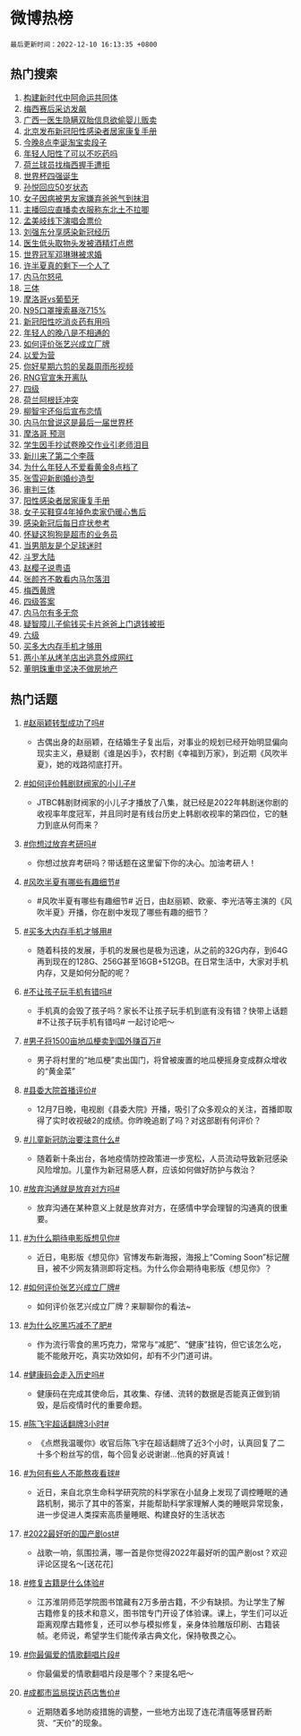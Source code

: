 # 微博热榜

`最后更新时间：2022-12-10 16:13:35 +0800`

## 热门搜索

1. [构建新时代中阿命运共同体](https://m.weibo.cn/search?containerid=100103type%3D1%26t%3D10%26q%3D%23%E6%9E%84%E5%BB%BA%E6%96%B0%E6%97%B6%E4%BB%A3%E4%B8%AD%E9%98%BF%E5%91%BD%E8%BF%90%E5%85%B1%E5%90%8C%E4%BD%93%23&stream_entry_id=51&isnewpage=1&extparam=seat%3D1%26c_type%3D51%26filter_type%3Drealtimehot%26dgr%3D0%26cate%3D10103%26pos%3D0%26display_time%3D1670660013%26pre_seqid%3D167066001347001113314&luicode=10000011&lfid=106003type%253D25%2526t%253D3%2526disable_hot%253D1%2526filter_type%253Drealtimehot)
1. [梅西赛后采访发飙](https://m.weibo.cn/search?containerid=100103type%3D1%26t%3D10%26q%3D%23%E6%A2%85%E8%A5%BF%E8%B5%9B%E5%90%8E%E9%87%87%E8%AE%BF%E5%8F%91%E9%A3%99%23&stream_entry_id=31&isnewpage=1&extparam=seat%3D1%26lcate%3D5001%26filter_type%3Drealtimehot%26pos%3D0%26q%3D%2523%25E6%25A2%2585%25E8%25A5%25BF%25E8%25B5%259B%25E5%2590%258E%25E9%2587%2587%25E8%25AE%25BF%25E5%258F%2591%25E9%25A3%2599%2523%26c_type%3D31%26flag%3D16%26dgr%3D0%26cate%3D5001%26band_rank%3D1%26realpos%3D1%26display_time%3D1670660013%26pre_seqid%3D167066001347001113314&luicode=10000011&lfid=106003type%253D25%2526t%253D3%2526disable_hot%253D1%2526filter_type%253Drealtimehot)
1. [广西一医生隐瞒双胎信息欲偷婴儿贩卖](https://m.weibo.cn/search?containerid=100103type%3D1%26t%3D10%26q%3D%23%E5%B9%BF%E8%A5%BF%E4%B8%80%E5%8C%BB%E7%94%9F%E9%9A%90%E7%9E%92%E5%8F%8C%E8%83%8E%E4%BF%A1%E6%81%AF%E6%AC%B2%E5%81%B7%E5%A9%B4%E5%84%BF%E8%B4%A9%E5%8D%96%23&stream_entry_id=31&isnewpage=1&extparam=seat%3D1%26lcate%3D5001%26filter_type%3Drealtimehot%26pos%3D1%26q%3D%2523%25E5%25B9%25BF%25E8%25A5%25BF%25E4%25B8%2580%25E5%258C%25BB%25E7%2594%259F%25E9%259A%2590%25E7%259E%2592%25E5%258F%258C%25E8%2583%258E%25E4%25BF%25A1%25E6%2581%25AF%25E6%25AC%25B2%25E5%2581%25B7%25E5%25A9%25B4%25E5%2584%25BF%25E8%25B4%25A9%25E5%258D%2596%2523%26c_type%3D31%26flag%3D1%26dgr%3D0%26cate%3D5001%26band_rank%3D2%26realpos%3D2%26display_time%3D1670660013%26pre_seqid%3D167066001347001113314&luicode=10000011&lfid=106003type%253D25%2526t%253D3%2526disable_hot%253D1%2526filter_type%253Drealtimehot)
1. [北京发布新冠阳性感染者居家康复手册](https://m.weibo.cn/search?containerid=100103type%3D1%26t%3D10%26q%3D%23%E5%8C%97%E4%BA%AC%E5%8F%91%E5%B8%83%E6%96%B0%E5%86%A0%E9%98%B3%E6%80%A7%E6%84%9F%E6%9F%93%E8%80%85%E5%B1%85%E5%AE%B6%E5%BA%B7%E5%A4%8D%E6%89%8B%E5%86%8C%23&stream_entry_id=31&isnewpage=1&extparam=seat%3D1%26lcate%3D5001%26filter_type%3Drealtimehot%26pos%3D2%26q%3D%2523%25E5%258C%2597%25E4%25BA%25AC%25E5%258F%2591%25E5%25B8%2583%25E6%2596%25B0%25E5%2586%25A0%25E9%2598%25B3%25E6%2580%25A7%25E6%2584%259F%25E6%259F%2593%25E8%2580%2585%25E5%25B1%2585%25E5%25AE%25B6%25E5%25BA%25B7%25E5%25A4%258D%25E6%2589%258B%25E5%2586%258C%2523%26c_type%3D31%26flag%3D1%26dgr%3D0%26cate%3D5001%26band_rank%3D3%26realpos%3D3%26display_time%3D1670660013%26pre_seqid%3D167066001347001113314&luicode=10000011&lfid=106003type%253D25%2526t%253D3%2526disable_hot%253D1%2526filter_type%253Drealtimehot)
1. [今晚8点李诞淘宝卖段子](https://m.weibo.cn/search?containerid=100103type%3D1%26t%3D10%26q%3D%23%E4%BB%8A%E6%99%9A8%E7%82%B9%E6%9D%8E%E8%AF%9E%E6%B7%98%E5%AE%9D%E5%8D%96%E6%AE%B5%E5%AD%90%23&stream_entry_id=31&isnewpage=1&extparam=seat%3D1%26topic_ad%3D1%26lcate%3D5001%26filter_type%3Drealtimehot%26pos%3D3%26q%3D%2523%25E4%25BB%258A%25E6%2599%259A8%25E7%2582%25B9%25E6%259D%258E%25E8%25AF%259E%25E6%25B7%2598%25E5%25AE%259D%25E5%258D%2596%25E6%25AE%25B5%25E5%25AD%2590%2523%26c_type%3D31%26dgr%3D0%26cate%3D5001%26adid%3D174552%26band_rank%3D4%26display_time%3D1670660013%26pre_seqid%3D167066001347001113314&luicode=10000011&lfid=106003type%253D25%2526t%253D3%2526disable_hot%253D1%2526filter_type%253Drealtimehot)
1. [年轻人阳性了可以不吃药吗](https://m.weibo.cn/search?containerid=100103type%3D1%26t%3D10%26q%3D%23%E5%B9%B4%E8%BD%BB%E4%BA%BA%E9%98%B3%E6%80%A7%E4%BA%86%E5%8F%AF%E4%BB%A5%E4%B8%8D%E5%90%83%E8%8D%AF%E5%90%97%23&stream_entry_id=31&isnewpage=1&extparam=seat%3D1%26lcate%3D5001%26filter_type%3Drealtimehot%26pos%3D4%26q%3D%2523%25E5%25B9%25B4%25E8%25BD%25BB%25E4%25BA%25BA%25E9%2598%25B3%25E6%2580%25A7%25E4%25BA%2586%25E5%258F%25AF%25E4%25BB%25A5%25E4%25B8%258D%25E5%2590%2583%25E8%258D%25AF%25E5%2590%2597%2523%26c_type%3D31%26flag%3D16%26dgr%3D0%26cate%3D5001%26band_rank%3D4%26realpos%3D4%26display_time%3D1670660013%26pre_seqid%3D167066001347001113314&luicode=10000011&lfid=106003type%253D25%2526t%253D3%2526disable_hot%253D1%2526filter_type%253Drealtimehot)
1. [荷兰球员找梅西握手遭拒](https://m.weibo.cn/search?containerid=100103type%3D1%26t%3D10%26q%3D%23%E8%8D%B7%E5%85%B0%E7%90%83%E5%91%98%E6%89%BE%E6%A2%85%E8%A5%BF%E6%8F%A1%E6%89%8B%E9%81%AD%E6%8B%92%23&stream_entry_id=31&isnewpage=1&extparam=seat%3D1%26lcate%3D5001%26filter_type%3Drealtimehot%26pos%3D5%26q%3D%2523%25E8%258D%25B7%25E5%2585%25B0%25E7%2590%2583%25E5%2591%2598%25E6%2589%25BE%25E6%25A2%2585%25E8%25A5%25BF%25E6%258F%25A1%25E6%2589%258B%25E9%2581%25AD%25E6%258B%2592%2523%26c_type%3D31%26flag%3D0%26dgr%3D0%26cate%3D5001%26band_rank%3D5%26realpos%3D5%26display_time%3D1670660013%26pre_seqid%3D167066001347001113314&luicode=10000011&lfid=106003type%253D25%2526t%253D3%2526disable_hot%253D1%2526filter_type%253Drealtimehot)
1. [世界杯四强诞生](https://m.weibo.cn/search?containerid=100103type%3D1%26t%3D10%26q%3D%23%E4%B8%96%E7%95%8C%E6%9D%AF%E5%9B%9B%E5%BC%BA%E8%AF%9E%E7%94%9F%23&stream_entry_id=31&isnewpage=1&extparam=seat%3D1%26lcate%3D5001%26filter_type%3Drealtimehot%26pos%3D6%26q%3D%2523%25E4%25B8%2596%25E7%2595%258C%25E6%259D%25AF%25E5%259B%259B%25E5%25BC%25BA%25E8%25AF%259E%25E7%2594%259F%2523%26c_type%3D31%26flag%3D1%26dgr%3D0%26cate%3D5001%26band_rank%3D6%26realpos%3D6%26display_time%3D1670660013%26pre_seqid%3D167066001347001113314&luicode=10000011&lfid=106003type%253D25%2526t%253D3%2526disable_hot%253D1%2526filter_type%253Drealtimehot)
1. [孙悦回应50岁状态](https://m.weibo.cn/search?containerid=100103type%3D1%26t%3D10%26q%3D%23%E5%AD%99%E6%82%A6%E5%9B%9E%E5%BA%9450%E5%B2%81%E7%8A%B6%E6%80%81%23&stream_entry_id=31&isnewpage=1&extparam=seat%3D1%26lcate%3D5001%26filter_type%3Drealtimehot%26pos%3D7%26q%3D%2523%25E5%25AD%2599%25E6%2582%25A6%25E5%259B%259E%25E5%25BA%259450%25E5%25B2%2581%25E7%258A%25B6%25E6%2580%2581%2523%26c_type%3D31%26flag%3D1%26dgr%3D0%26cate%3D5001%26band_rank%3D7%26realpos%3D7%26display_time%3D1670660013%26pre_seqid%3D167066001347001113314&luicode=10000011&lfid=106003type%253D25%2526t%253D3%2526disable_hot%253D1%2526filter_type%253Drealtimehot)
1. [女子因病被男友家嫌弃爸爸气到抹泪](https://m.weibo.cn/search?containerid=100103type%3D1%26t%3D10%26q%3D%23%E5%A5%B3%E5%AD%90%E5%9B%A0%E7%97%85%E8%A2%AB%E7%94%B7%E5%8F%8B%E5%AE%B6%E5%AB%8C%E5%BC%83%E7%88%B8%E7%88%B8%E6%B0%94%E5%88%B0%E6%8A%B9%E6%B3%AA%23&stream_entry_id=31&isnewpage=1&extparam=seat%3D1%26lcate%3D5001%26filter_type%3Drealtimehot%26pos%3D8%26q%3D%2523%25E5%25A5%25B3%25E5%25AD%2590%25E5%259B%25A0%25E7%2597%2585%25E8%25A2%25AB%25E7%2594%25B7%25E5%258F%258B%25E5%25AE%25B6%25E5%25AB%258C%25E5%25BC%2583%25E7%2588%25B8%25E7%2588%25B8%25E6%25B0%2594%25E5%2588%25B0%25E6%258A%25B9%25E6%25B3%25AA%2523%26c_type%3D31%26flag%3D0%26dgr%3D0%26cate%3D5001%26band_rank%3D8%26realpos%3D8%26display_time%3D1670660013%26pre_seqid%3D167066001347001113314&luicode=10000011&lfid=106003type%253D25%2526t%253D3%2526disable_hot%253D1%2526filter_type%253Drealtimehot)
1. [主播回应直播卖衣服称东北土不拉唧](https://m.weibo.cn/search?containerid=100103type%3D1%26t%3D10%26q%3D%23%E4%B8%BB%E6%92%AD%E5%9B%9E%E5%BA%94%E7%9B%B4%E6%92%AD%E5%8D%96%E8%A1%A3%E6%9C%8D%E7%A7%B0%E4%B8%9C%E5%8C%97%E5%9C%9F%E4%B8%8D%E6%8B%89%E5%94%A7%23&stream_entry_id=31&isnewpage=1&extparam=seat%3D1%26lcate%3D5001%26filter_type%3Drealtimehot%26pos%3D9%26q%3D%2523%25E4%25B8%25BB%25E6%2592%25AD%25E5%259B%259E%25E5%25BA%2594%25E7%259B%25B4%25E6%2592%25AD%25E5%258D%2596%25E8%25A1%25A3%25E6%259C%258D%25E7%25A7%25B0%25E4%25B8%259C%25E5%258C%2597%25E5%259C%259F%25E4%25B8%258D%25E6%258B%2589%25E5%2594%25A7%2523%26c_type%3D31%26flag%3D0%26dgr%3D0%26cate%3D5001%26band_rank%3D9%26realpos%3D9%26display_time%3D1670660013%26pre_seqid%3D167066001347001113314&luicode=10000011&lfid=106003type%253D25%2526t%253D3%2526disable_hot%253D1%2526filter_type%253Drealtimehot)
1. [孟美岐线下演唱会票价](https://m.weibo.cn/search?containerid=100103type%3D1%26t%3D10%26q%3D%23%E5%AD%9F%E7%BE%8E%E5%B2%90%E7%BA%BF%E4%B8%8B%E6%BC%94%E5%94%B1%E4%BC%9A%E7%A5%A8%E4%BB%B7%23&stream_entry_id=31&isnewpage=1&extparam=seat%3D1%26lcate%3D5001%26filter_type%3Drealtimehot%26pos%3D10%26q%3D%2523%25E5%25AD%259F%25E7%25BE%258E%25E5%25B2%2590%25E7%25BA%25BF%25E4%25B8%258B%25E6%25BC%2594%25E5%2594%25B1%25E4%25BC%259A%25E7%25A5%25A8%25E4%25BB%25B7%2523%26c_type%3D31%26flag%3D0%26dgr%3D0%26cate%3D5001%26band_rank%3D10%26realpos%3D10%26display_time%3D1670660013%26pre_seqid%3D167066001347001113314&luicode=10000011&lfid=106003type%253D25%2526t%253D3%2526disable_hot%253D1%2526filter_type%253Drealtimehot)
1. [刘强东分享感染新冠经历](https://m.weibo.cn/search?containerid=100103type%3D1%26t%3D10%26q%3D%23%E5%88%98%E5%BC%BA%E4%B8%9C%E5%88%86%E4%BA%AB%E6%84%9F%E6%9F%93%E6%96%B0%E5%86%A0%E7%BB%8F%E5%8E%86%23&stream_entry_id=31&isnewpage=1&extparam=seat%3D1%26lcate%3D5001%26filter_type%3Drealtimehot%26pos%3D11%26q%3D%2523%25E5%2588%2598%25E5%25BC%25BA%25E4%25B8%259C%25E5%2588%2586%25E4%25BA%25AB%25E6%2584%259F%25E6%259F%2593%25E6%2596%25B0%25E5%2586%25A0%25E7%25BB%258F%25E5%258E%2586%2523%26c_type%3D31%26flag%3D1%26dgr%3D0%26cate%3D5001%26band_rank%3D11%26realpos%3D11%26display_time%3D1670660013%26pre_seqid%3D167066001347001113314&luicode=10000011&lfid=106003type%253D25%2526t%253D3%2526disable_hot%253D1%2526filter_type%253Drealtimehot)
1. [医生低头取物头发被酒精灯点燃](https://m.weibo.cn/search?containerid=100103type%3D1%26t%3D10%26q%3D%23%E5%8C%BB%E7%94%9F%E4%BD%8E%E5%A4%B4%E5%8F%96%E7%89%A9%E5%A4%B4%E5%8F%91%E8%A2%AB%E9%85%92%E7%B2%BE%E7%81%AF%E7%82%B9%E7%87%83%23&stream_entry_id=31&isnewpage=1&extparam=seat%3D1%26lcate%3D5001%26filter_type%3Drealtimehot%26pos%3D12%26q%3D%2523%25E5%258C%25BB%25E7%2594%259F%25E4%25BD%258E%25E5%25A4%25B4%25E5%258F%2596%25E7%2589%25A9%25E5%25A4%25B4%25E5%258F%2591%25E8%25A2%25AB%25E9%2585%2592%25E7%25B2%25BE%25E7%2581%25AF%25E7%2582%25B9%25E7%2587%2583%2523%26c_type%3D31%26flag%3D1%26dgr%3D0%26cate%3D5001%26band_rank%3D12%26realpos%3D12%26display_time%3D1670660013%26pre_seqid%3D167066001347001113314&luicode=10000011&lfid=106003type%253D25%2526t%253D3%2526disable_hot%253D1%2526filter_type%253Drealtimehot)
1. [世界冠军邓琳琳被求婚](https://m.weibo.cn/search?containerid=100103type%3D1%26t%3D10%26q%3D%23%E4%B8%96%E7%95%8C%E5%86%A0%E5%86%9B%E9%82%93%E7%90%B3%E7%90%B3%E8%A2%AB%E6%B1%82%E5%A9%9A%23&stream_entry_id=31&isnewpage=1&extparam=seat%3D1%26lcate%3D5001%26filter_type%3Drealtimehot%26pos%3D13%26q%3D%2523%25E4%25B8%2596%25E7%2595%258C%25E5%2586%25A0%25E5%2586%259B%25E9%2582%2593%25E7%2590%25B3%25E7%2590%25B3%25E8%25A2%25AB%25E6%25B1%2582%25E5%25A9%259A%2523%26c_type%3D31%26flag%3D1%26dgr%3D0%26cate%3D5001%26band_rank%3D13%26realpos%3D13%26display_time%3D1670660013%26pre_seqid%3D167066001347001113314&luicode=10000011&lfid=106003type%253D25%2526t%253D3%2526disable_hot%253D1%2526filter_type%253Drealtimehot)
1. [许半夏真的剩下一个人了](https://m.weibo.cn/search?containerid=100103type%3D1%26t%3D10%26q%3D%23%E8%AE%B8%E5%8D%8A%E5%A4%8F%E7%9C%9F%E7%9A%84%E5%89%A9%E4%B8%8B%E4%B8%80%E4%B8%AA%E4%BA%BA%E4%BA%86%23&stream_entry_id=31&isnewpage=1&extparam=seat%3D1%26lcate%3D5001%26filter_type%3Drealtimehot%26pos%3D14%26q%3D%2523%25E8%25AE%25B8%25E5%258D%258A%25E5%25A4%258F%25E7%259C%259F%25E7%259A%2584%25E5%2589%25A9%25E4%25B8%258B%25E4%25B8%2580%25E4%25B8%25AA%25E4%25BA%25BA%25E4%25BA%2586%2523%26c_type%3D31%26flag%3D0%26dgr%3D0%26cate%3D5001%26band_rank%3D14%26realpos%3D14%26display_time%3D1670660013%26pre_seqid%3D167066001347001113314&luicode=10000011&lfid=106003type%253D25%2526t%253D3%2526disable_hot%253D1%2526filter_type%253Drealtimehot)
1. [内马尔怒吼](https://m.weibo.cn/search?containerid=100103type%3D1%26t%3D10%26q%3D%23%E5%86%85%E9%A9%AC%E5%B0%94%E6%80%92%E5%90%BC%23&stream_entry_id=31&isnewpage=1&extparam=seat%3D1%26lcate%3D5001%26filter_type%3Drealtimehot%26pos%3D15%26q%3D%2523%25E5%2586%2585%25E9%25A9%25AC%25E5%25B0%2594%25E6%2580%2592%25E5%2590%25BC%2523%26c_type%3D31%26flag%3D0%26dgr%3D0%26cate%3D5001%26band_rank%3D15%26realpos%3D15%26display_time%3D1670660013%26pre_seqid%3D167066001347001113314&luicode=10000011&lfid=106003type%253D25%2526t%253D3%2526disable_hot%253D1%2526filter_type%253Drealtimehot)
1. [三体](https://m.weibo.cn/search?containerid=100103type%3D1%26t%3D10%26q%3D%23%E4%B8%89%E4%BD%93%23&stream_entry_id=31&isnewpage=1&extparam=seat%3D1%26lcate%3D5001%26filter_type%3Drealtimehot%26pos%3D16%26q%3D%2523%25E4%25B8%2589%25E4%25BD%2593%2523%26c_type%3D31%26flag%3D0%26dgr%3D0%26cate%3D5001%26band_rank%3D16%26realpos%3D16%26display_time%3D1670660013%26pre_seqid%3D167066001347001113314&luicode=10000011&lfid=106003type%253D25%2526t%253D3%2526disable_hot%253D1%2526filter_type%253Drealtimehot)
1. [摩洛哥vs葡萄牙](https://m.weibo.cn/search?containerid=100103type%3D1%26t%3D10%26q%3D%23%E6%91%A9%E6%B4%9B%E5%93%A5vs%E8%91%A1%E8%90%84%E7%89%99%23&stream_entry_id=31&isnewpage=1&extparam=seat%3D1%26lcate%3D5001%26filter_type%3Drealtimehot%26pos%3D17%26q%3D%2523%25E6%2591%25A9%25E6%25B4%259B%25E5%2593%25A5vs%25E8%2591%25A1%25E8%2590%2584%25E7%2589%2599%2523%26c_type%3D31%26flag%3D1%26dgr%3D0%26cate%3D5001%26band_rank%3D17%26realpos%3D17%26display_time%3D1670660013%26pre_seqid%3D167066001347001113314&luicode=10000011&lfid=106003type%253D25%2526t%253D3%2526disable_hot%253D1%2526filter_type%253Drealtimehot)
1. [N95口罩搜索暴涨715%](https://m.weibo.cn/search?containerid=100103type%3D1%26t%3D10%26q%3D%23N95%E5%8F%A3%E7%BD%A9%E6%90%9C%E7%B4%A2%E6%9A%B4%E6%B6%A8715%25%23&stream_entry_id=31&isnewpage=1&extparam=seat%3D1%26lcate%3D5001%26filter_type%3Drealtimehot%26pos%3D18%26q%3D%2523N95%25E5%258F%25A3%25E7%25BD%25A9%25E6%2590%259C%25E7%25B4%25A2%25E6%259A%25B4%25E6%25B6%25A8715%2525%2523%26c_type%3D31%26flag%3D0%26dgr%3D0%26cate%3D5001%26band_rank%3D18%26realpos%3D18%26display_time%3D1670660013%26pre_seqid%3D167066001347001113314&luicode=10000011&lfid=106003type%253D25%2526t%253D3%2526disable_hot%253D1%2526filter_type%253Drealtimehot)
1. [新冠阳性吃消炎药有用吗](https://m.weibo.cn/search?containerid=100103type%3D1%26t%3D10%26q%3D%23%E6%96%B0%E5%86%A0%E9%98%B3%E6%80%A7%E5%90%83%E6%B6%88%E7%82%8E%E8%8D%AF%E6%9C%89%E7%94%A8%E5%90%97%23&stream_entry_id=31&isnewpage=1&extparam=seat%3D1%26lcate%3D5001%26filter_type%3Drealtimehot%26pos%3D19%26q%3D%2523%25E6%2596%25B0%25E5%2586%25A0%25E9%2598%25B3%25E6%2580%25A7%25E5%2590%2583%25E6%25B6%2588%25E7%2582%258E%25E8%258D%25AF%25E6%259C%2589%25E7%2594%25A8%25E5%2590%2597%2523%26c_type%3D31%26flag%3D0%26dgr%3D0%26cate%3D5001%26band_rank%3D19%26realpos%3D19%26display_time%3D1670660013%26pre_seqid%3D167066001347001113314&luicode=10000011&lfid=106003type%253D25%2526t%253D3%2526disable_hot%253D1%2526filter_type%253Drealtimehot)
1. [年轻人的晚八是不相通的](https://m.weibo.cn/search?containerid=100103type%3D1%26t%3D10%26q%3D%23%E5%B9%B4%E8%BD%BB%E4%BA%BA%E7%9A%84%E6%99%9A%E5%85%AB%E6%98%AF%E4%B8%8D%E7%9B%B8%E9%80%9A%E7%9A%84%23&stream_entry_id=31&isnewpage=1&extparam=seat%3D1%26lcate%3D5001%26filter_type%3Drealtimehot%26pos%3D20%26q%3D%2523%25E5%25B9%25B4%25E8%25BD%25BB%25E4%25BA%25BA%25E7%259A%2584%25E6%2599%259A%25E5%2585%25AB%25E6%2598%25AF%25E4%25B8%258D%25E7%259B%25B8%25E9%2580%259A%25E7%259A%2584%2523%26c_type%3D31%26flag%3D1%26dgr%3D0%26cate%3D5001%26band_rank%3D20%26realpos%3D20%26display_time%3D1670660013%26pre_seqid%3D167066001347001113314&luicode=10000011&lfid=106003type%253D25%2526t%253D3%2526disable_hot%253D1%2526filter_type%253Drealtimehot)
1. [如何评价张艺兴成立厂牌](https://m.weibo.cn/search?containerid=100103type%3D1%26t%3D10%26q%3D%23%E5%A6%82%E4%BD%95%E8%AF%84%E4%BB%B7%E5%BC%A0%E8%89%BA%E5%85%B4%E6%88%90%E7%AB%8B%E5%8E%82%E7%89%8C%23&stream_entry_id=31&isnewpage=1&extparam=seat%3D1%26lcate%3D5001%26filter_type%3Drealtimehot%26pos%3D21%26q%3D%2523%25E5%25A6%2582%25E4%25BD%2595%25E8%25AF%2584%25E4%25BB%25B7%25E5%25BC%25A0%25E8%2589%25BA%25E5%2585%25B4%25E6%2588%2590%25E7%25AB%258B%25E5%258E%2582%25E7%2589%258C%2523%26c_type%3D31%26flag%3D1%26dgr%3D0%26cate%3D5001%26band_rank%3D21%26realpos%3D21%26display_time%3D1670660013%26pre_seqid%3D167066001347001113314&luicode=10000011&lfid=106003type%253D25%2526t%253D3%2526disable_hot%253D1%2526filter_type%253Drealtimehot)
1. [以爱为营](https://m.weibo.cn/search?containerid=100103type%3D1%26t%3D10%26q%3D%23%E4%BB%A5%E7%88%B1%E4%B8%BA%E8%90%A5%23&stream_entry_id=31&isnewpage=1&extparam=seat%3D1%26lcate%3D5001%26filter_type%3Drealtimehot%26pos%3D22%26q%3D%2523%25E4%25BB%25A5%25E7%2588%25B1%25E4%25B8%25BA%25E8%2590%25A5%2523%26c_type%3D31%26flag%3D1%26dgr%3D0%26cate%3D5001%26band_rank%3D22%26realpos%3D22%26display_time%3D1670660013%26pre_seqid%3D167066001347001113314&luicode=10000011&lfid=106003type%253D25%2526t%253D3%2526disable_hot%253D1%2526filter_type%253Drealtimehot)
1. [你好星期六剪的吴磊周雨彤视频](https://m.weibo.cn/search?containerid=100103type%3D1%26t%3D10%26q%3D%23%E4%BD%A0%E5%A5%BD%E6%98%9F%E6%9C%9F%E5%85%AD%E5%89%AA%E7%9A%84%E5%90%B4%E7%A3%8A%E5%91%A8%E9%9B%A8%E5%BD%A4%E8%A7%86%E9%A2%91%23&stream_entry_id=31&isnewpage=1&extparam=seat%3D1%26lcate%3D5001%26filter_type%3Drealtimehot%26pos%3D23%26q%3D%2523%25E4%25BD%25A0%25E5%25A5%25BD%25E6%2598%259F%25E6%259C%259F%25E5%2585%25AD%25E5%2589%25AA%25E7%259A%2584%25E5%2590%25B4%25E7%25A3%258A%25E5%2591%25A8%25E9%259B%25A8%25E5%25BD%25A4%25E8%25A7%2586%25E9%25A2%2591%2523%26c_type%3D31%26flag%3D1%26dgr%3D0%26cate%3D5001%26band_rank%3D23%26realpos%3D23%26display_time%3D1670660013%26pre_seqid%3D167066001347001113314&luicode=10000011&lfid=106003type%253D25%2526t%253D3%2526disable_hot%253D1%2526filter_type%253Drealtimehot)
1. [RNG官宣朱开离队](https://m.weibo.cn/search?containerid=100103type%3D1%26t%3D10%26q%3D%23RNG%E5%AE%98%E5%AE%A3%E6%9C%B1%E5%BC%80%E7%A6%BB%E9%98%9F%23&stream_entry_id=31&isnewpage=1&extparam=seat%3D1%26lcate%3D5001%26filter_type%3Drealtimehot%26pos%3D24%26q%3D%2523RNG%25E5%25AE%2598%25E5%25AE%25A3%25E6%259C%25B1%25E5%25BC%2580%25E7%25A6%25BB%25E9%2598%259F%2523%26c_type%3D31%26flag%3D1%26dgr%3D0%26cate%3D5001%26band_rank%3D24%26realpos%3D24%26display_time%3D1670660013%26pre_seqid%3D167066001347001113314&luicode=10000011&lfid=106003type%253D25%2526t%253D3%2526disable_hot%253D1%2526filter_type%253Drealtimehot)
1. [四级](https://m.weibo.cn/search?containerid=100103type%3D1%26t%3D10%26q%3D%23%E5%9B%9B%E7%BA%A7%23&stream_entry_id=31&isnewpage=1&extparam=seat%3D1%26lcate%3D5001%26filter_type%3Drealtimehot%26pos%3D25%26q%3D%2523%25E5%259B%259B%25E7%25BA%25A7%2523%26c_type%3D31%26flag%3D0%26dgr%3D0%26cate%3D5001%26band_rank%3D25%26realpos%3D25%26display_time%3D1670660013%26pre_seqid%3D167066001347001113314&luicode=10000011&lfid=106003type%253D25%2526t%253D3%2526disable_hot%253D1%2526filter_type%253Drealtimehot)
1. [荷兰阿根廷冲突](https://m.weibo.cn/search?containerid=100103type%3D1%26t%3D10%26q%3D%23%E8%8D%B7%E5%85%B0%E9%98%BF%E6%A0%B9%E5%BB%B7%E5%86%B2%E7%AA%81%23&stream_entry_id=31&isnewpage=1&extparam=seat%3D1%26lcate%3D5001%26filter_type%3Drealtimehot%26pos%3D26%26q%3D%2523%25E8%258D%25B7%25E5%2585%25B0%25E9%2598%25BF%25E6%25A0%25B9%25E5%25BB%25B7%25E5%2586%25B2%25E7%25AA%2581%2523%26c_type%3D31%26flag%3D0%26dgr%3D0%26cate%3D5001%26band_rank%3D26%26realpos%3D26%26display_time%3D1670660013%26pre_seqid%3D167066001347001113314&luicode=10000011&lfid=106003type%253D25%2526t%253D3%2526disable_hot%253D1%2526filter_type%253Drealtimehot)
1. [柳智宇还俗后宣布恋情](https://m.weibo.cn/search?containerid=100103type%3D1%26t%3D10%26q%3D%23%E6%9F%B3%E6%99%BA%E5%AE%87%E8%BF%98%E4%BF%97%E5%90%8E%E5%AE%A3%E5%B8%83%E6%81%8B%E6%83%85%23&stream_entry_id=31&isnewpage=1&extparam=seat%3D1%26lcate%3D5001%26filter_type%3Drealtimehot%26pos%3D27%26q%3D%2523%25E6%259F%25B3%25E6%2599%25BA%25E5%25AE%2587%25E8%25BF%2598%25E4%25BF%2597%25E5%2590%258E%25E5%25AE%25A3%25E5%25B8%2583%25E6%2581%258B%25E6%2583%2585%2523%26c_type%3D31%26flag%3D0%26dgr%3D0%26cate%3D5001%26band_rank%3D27%26realpos%3D27%26display_time%3D1670660013%26pre_seqid%3D167066001347001113314&luicode=10000011&lfid=106003type%253D25%2526t%253D3%2526disable_hot%253D1%2526filter_type%253Drealtimehot)
1. [内马尔曾说这是最后一届世界杯](https://m.weibo.cn/search?containerid=100103type%3D1%26t%3D10%26q%3D%23%E5%86%85%E9%A9%AC%E5%B0%94%E6%9B%BE%E8%AF%B4%E8%BF%99%E6%98%AF%E6%9C%80%E5%90%8E%E4%B8%80%E5%B1%8A%E4%B8%96%E7%95%8C%E6%9D%AF%23&stream_entry_id=31&isnewpage=1&extparam=seat%3D1%26lcate%3D5001%26filter_type%3Drealtimehot%26pos%3D28%26q%3D%2523%25E5%2586%2585%25E9%25A9%25AC%25E5%25B0%2594%25E6%259B%25BE%25E8%25AF%25B4%25E8%25BF%2599%25E6%2598%25AF%25E6%259C%2580%25E5%2590%258E%25E4%25B8%2580%25E5%25B1%258A%25E4%25B8%2596%25E7%2595%258C%25E6%259D%25AF%2523%26c_type%3D31%26flag%3D0%26dgr%3D0%26cate%3D5001%26band_rank%3D28%26realpos%3D28%26display_time%3D1670660013%26pre_seqid%3D167066001347001113314&luicode=10000011&lfid=106003type%253D25%2526t%253D3%2526disable_hot%253D1%2526filter_type%253Drealtimehot)
1. [摩洛哥 预测](https://m.weibo.cn/search?containerid=100103type%3D1%26t%3D10%26q%3D%E6%91%A9%E6%B4%9B%E5%93%A5+%E9%A2%84%E6%B5%8B&stream_entry_id=31&isnewpage=1&extparam=seat%3D1%26lcate%3D5001%26filter_type%3Drealtimehot%26pos%3D29%26q%3D%25E6%2591%25A9%25E6%25B4%259B%25E5%2593%25A5%2520%25E9%25A2%2584%25E6%25B5%258B%26c_type%3D31%26flag%3D1%26dgr%3D0%26cate%3D5001%26band_rank%3D29%26realpos%3D29%26display_time%3D1670660013%26pre_seqid%3D167066001347001113314&luicode=10000011&lfid=106003type%253D25%2526t%253D3%2526disable_hot%253D1%2526filter_type%253Drealtimehot)
1. [学生因手抄试卷晚交作业引老师泪目](https://m.weibo.cn/search?containerid=100103type%3D1%26t%3D10%26q%3D%23%E5%AD%A6%E7%94%9F%E5%9B%A0%E6%89%8B%E6%8A%84%E8%AF%95%E5%8D%B7%E6%99%9A%E4%BA%A4%E4%BD%9C%E4%B8%9A%E5%BC%95%E8%80%81%E5%B8%88%E6%B3%AA%E7%9B%AE%23&stream_entry_id=31&isnewpage=1&extparam=seat%3D1%26lcate%3D5001%26filter_type%3Drealtimehot%26pos%3D30%26q%3D%2523%25E5%25AD%25A6%25E7%2594%259F%25E5%259B%25A0%25E6%2589%258B%25E6%258A%2584%25E8%25AF%2595%25E5%258D%25B7%25E6%2599%259A%25E4%25BA%25A4%25E4%25BD%259C%25E4%25B8%259A%25E5%25BC%2595%25E8%2580%2581%25E5%25B8%2588%25E6%25B3%25AA%25E7%259B%25AE%2523%26c_type%3D31%26flag%3D0%26dgr%3D0%26cate%3D5001%26band_rank%3D30%26realpos%3D30%26display_time%3D1670660013%26pre_seqid%3D167066001347001113314&luicode=10000011&lfid=106003type%253D25%2526t%253D3%2526disable_hot%253D1%2526filter_type%253Drealtimehot)
1. [新川来了第二个李薇](https://m.weibo.cn/search?containerid=100103type%3D1%26t%3D10%26q%3D%23%E6%96%B0%E5%B7%9D%E6%9D%A5%E4%BA%86%E7%AC%AC%E4%BA%8C%E4%B8%AA%E6%9D%8E%E8%96%87%23&stream_entry_id=31&isnewpage=1&extparam=seat%3D1%26lcate%3D5001%26filter_type%3Drealtimehot%26pos%3D31%26q%3D%2523%25E6%2596%25B0%25E5%25B7%259D%25E6%259D%25A5%25E4%25BA%2586%25E7%25AC%25AC%25E4%25BA%258C%25E4%25B8%25AA%25E6%259D%258E%25E8%2596%2587%2523%26c_type%3D31%26flag%3D0%26dgr%3D0%26cate%3D5001%26band_rank%3D31%26realpos%3D31%26display_time%3D1670660013%26pre_seqid%3D167066001347001113314&luicode=10000011&lfid=106003type%253D25%2526t%253D3%2526disable_hot%253D1%2526filter_type%253Drealtimehot)
1. [为什么年轻人不爱看黄金8点档了](https://m.weibo.cn/search?containerid=100103type%3D1%26t%3D10%26q%3D%23%E4%B8%BA%E4%BB%80%E4%B9%88%E5%B9%B4%E8%BD%BB%E4%BA%BA%E4%B8%8D%E7%88%B1%E7%9C%8B%E9%BB%84%E9%87%918%E7%82%B9%E6%A1%A3%E4%BA%86%23&stream_entry_id=31&isnewpage=1&extparam=seat%3D1%26lcate%3D5001%26filter_type%3Drealtimehot%26pos%3D32%26q%3D%2523%25E4%25B8%25BA%25E4%25BB%2580%25E4%25B9%2588%25E5%25B9%25B4%25E8%25BD%25BB%25E4%25BA%25BA%25E4%25B8%258D%25E7%2588%25B1%25E7%259C%258B%25E9%25BB%2584%25E9%2587%25918%25E7%2582%25B9%25E6%25A1%25A3%25E4%25BA%2586%2523%26c_type%3D31%26flag%3D0%26dgr%3D0%26cate%3D5001%26band_rank%3D32%26realpos%3D32%26display_time%3D1670660013%26pre_seqid%3D167066001347001113314&luicode=10000011&lfid=106003type%253D25%2526t%253D3%2526disable_hot%253D1%2526filter_type%253Drealtimehot)
1. [张雪迎新剧婚纱造型](https://m.weibo.cn/search?containerid=100103type%3D1%26t%3D10%26q%3D%23%E5%BC%A0%E9%9B%AA%E8%BF%8E%E6%96%B0%E5%89%A7%E5%A9%9A%E7%BA%B1%E9%80%A0%E5%9E%8B%23&stream_entry_id=31&isnewpage=1&extparam=seat%3D1%26lcate%3D5001%26filter_type%3Drealtimehot%26pos%3D33%26q%3D%2523%25E5%25BC%25A0%25E9%259B%25AA%25E8%25BF%258E%25E6%2596%25B0%25E5%2589%25A7%25E5%25A9%259A%25E7%25BA%25B1%25E9%2580%25A0%25E5%259E%258B%2523%26c_type%3D31%26flag%3D1%26dgr%3D0%26cate%3D5001%26band_rank%3D33%26realpos%3D33%26display_time%3D1670660013%26pre_seqid%3D167066001347001113314&luicode=10000011&lfid=106003type%253D25%2526t%253D3%2526disable_hot%253D1%2526filter_type%253Drealtimehot)
1. [审判三体](https://m.weibo.cn/search?containerid=100103type%3D1%26t%3D10%26q%3D%E5%AE%A1%E5%88%A4%E4%B8%89%E4%BD%93&stream_entry_id=31&isnewpage=1&extparam=seat%3D1%26lcate%3D5001%26filter_type%3Drealtimehot%26pos%3D34%26q%3D%25E5%25AE%25A1%25E5%2588%25A4%25E4%25B8%2589%25E4%25BD%2593%26c_type%3D31%26flag%3D0%26dgr%3D0%26cate%3D5001%26band_rank%3D34%26realpos%3D34%26display_time%3D1670660013%26pre_seqid%3D167066001347001113314&luicode=10000011&lfid=106003type%253D25%2526t%253D3%2526disable_hot%253D1%2526filter_type%253Drealtimehot)
1. [阳性感染者居家康复手册](https://m.weibo.cn/search?containerid=100103type%3D1%26t%3D10%26q%3D%23%E9%98%B3%E6%80%A7%E6%84%9F%E6%9F%93%E8%80%85%E5%B1%85%E5%AE%B6%E5%BA%B7%E5%A4%8D%E6%89%8B%E5%86%8C%23&stream_entry_id=31&isnewpage=1&extparam=seat%3D1%26lcate%3D5001%26filter_type%3Drealtimehot%26pos%3D35%26q%3D%2523%25E9%2598%25B3%25E6%2580%25A7%25E6%2584%259F%25E6%259F%2593%25E8%2580%2585%25E5%25B1%2585%25E5%25AE%25B6%25E5%25BA%25B7%25E5%25A4%258D%25E6%2589%258B%25E5%2586%258C%2523%26c_type%3D31%26flag%3D0%26dgr%3D0%26cate%3D5001%26band_rank%3D35%26realpos%3D35%26display_time%3D1670660013%26pre_seqid%3D167066001347001113314&luicode=10000011&lfid=106003type%253D25%2526t%253D3%2526disable_hot%253D1%2526filter_type%253Drealtimehot)
1. [女子买鞋穿4年掉色卖家仍暖心售后](https://m.weibo.cn/search?containerid=100103type%3D1%26t%3D10%26q%3D%23%E5%A5%B3%E5%AD%90%E4%B9%B0%E9%9E%8B%E7%A9%BF4%E5%B9%B4%E6%8E%89%E8%89%B2%E5%8D%96%E5%AE%B6%E4%BB%8D%E6%9A%96%E5%BF%83%E5%94%AE%E5%90%8E%23&stream_entry_id=31&isnewpage=1&extparam=seat%3D1%26lcate%3D5001%26filter_type%3Drealtimehot%26pos%3D36%26q%3D%2523%25E5%25A5%25B3%25E5%25AD%2590%25E4%25B9%25B0%25E9%259E%258B%25E7%25A9%25BF4%25E5%25B9%25B4%25E6%258E%2589%25E8%2589%25B2%25E5%258D%2596%25E5%25AE%25B6%25E4%25BB%258D%25E6%259A%2596%25E5%25BF%2583%25E5%2594%25AE%25E5%2590%258E%2523%26c_type%3D31%26flag%3D0%26dgr%3D0%26cate%3D5001%26band_rank%3D36%26realpos%3D36%26display_time%3D1670660013%26pre_seqid%3D167066001347001113314&luicode=10000011&lfid=106003type%253D25%2526t%253D3%2526disable_hot%253D1%2526filter_type%253Drealtimehot)
1. [感染新冠后每日症状参考](https://m.weibo.cn/search?containerid=100103type%3D1%26t%3D10%26q%3D%23%E6%84%9F%E6%9F%93%E6%96%B0%E5%86%A0%E5%90%8E%E6%AF%8F%E6%97%A5%E7%97%87%E7%8A%B6%E5%8F%82%E8%80%83%23&stream_entry_id=31&isnewpage=1&extparam=seat%3D1%26lcate%3D5001%26filter_type%3Drealtimehot%26pos%3D37%26q%3D%2523%25E6%2584%259F%25E6%259F%2593%25E6%2596%25B0%25E5%2586%25A0%25E5%2590%258E%25E6%25AF%258F%25E6%2597%25A5%25E7%2597%2587%25E7%258A%25B6%25E5%258F%2582%25E8%2580%2583%2523%26c_type%3D31%26flag%3D0%26dgr%3D0%26cate%3D5001%26band_rank%3D37%26realpos%3D37%26display_time%3D1670660013%26pre_seqid%3D167066001347001113314&luicode=10000011&lfid=106003type%253D25%2526t%253D3%2526disable_hot%253D1%2526filter_type%253Drealtimehot)
1. [怀疑这狗狗是超市的业务员](https://m.weibo.cn/search?containerid=100103type%3D1%26t%3D10%26q%3D%23%E6%80%80%E7%96%91%E8%BF%99%E7%8B%97%E7%8B%97%E6%98%AF%E8%B6%85%E5%B8%82%E7%9A%84%E4%B8%9A%E5%8A%A1%E5%91%98%23&stream_entry_id=31&isnewpage=1&extparam=seat%3D1%26lcate%3D5001%26filter_type%3Drealtimehot%26pos%3D38%26q%3D%2523%25E6%2580%2580%25E7%2596%2591%25E8%25BF%2599%25E7%258B%2597%25E7%258B%2597%25E6%2598%25AF%25E8%25B6%2585%25E5%25B8%2582%25E7%259A%2584%25E4%25B8%259A%25E5%258A%25A1%25E5%2591%2598%2523%26c_type%3D31%26flag%3D0%26dgr%3D0%26cate%3D5001%26band_rank%3D38%26realpos%3D38%26display_time%3D1670660013%26pre_seqid%3D167066001347001113314&luicode=10000011&lfid=106003type%253D25%2526t%253D3%2526disable_hot%253D1%2526filter_type%253Drealtimehot)
1. [当男朋友是个足球迷时](https://m.weibo.cn/search?containerid=100103type%3D1%26t%3D10%26q%3D%23%E5%BD%93%E7%94%B7%E6%9C%8B%E5%8F%8B%E6%98%AF%E4%B8%AA%E8%B6%B3%E7%90%83%E8%BF%B7%E6%97%B6%23&stream_entry_id=31&isnewpage=1&extparam=seat%3D1%26lcate%3D5001%26filter_type%3Drealtimehot%26pos%3D39%26q%3D%2523%25E5%25BD%2593%25E7%2594%25B7%25E6%259C%258B%25E5%258F%258B%25E6%2598%25AF%25E4%25B8%25AA%25E8%25B6%25B3%25E7%2590%2583%25E8%25BF%25B7%25E6%2597%25B6%2523%26c_type%3D31%26flag%3D1%26dgr%3D0%26cate%3D5001%26band_rank%3D39%26realpos%3D39%26display_time%3D1670660013%26pre_seqid%3D167066001347001113314&luicode=10000011&lfid=106003type%253D25%2526t%253D3%2526disable_hot%253D1%2526filter_type%253Drealtimehot)
1. [斗罗大陆](https://m.weibo.cn/search?containerid=100103type%3D1%26t%3D10%26q%3D%E6%96%97%E7%BD%97%E5%A4%A7%E9%99%86&stream_entry_id=31&isnewpage=1&extparam=seat%3D1%26lcate%3D5001%26filter_type%3Drealtimehot%26pos%3D40%26q%3D%25E6%2596%2597%25E7%25BD%2597%25E5%25A4%25A7%25E9%2599%2586%26c_type%3D31%26flag%3D0%26dgr%3D0%26cate%3D5001%26band_rank%3D40%26realpos%3D40%26display_time%3D1670660013%26pre_seqid%3D167066001347001113314&luicode=10000011&lfid=106003type%253D25%2526t%253D3%2526disable_hot%253D1%2526filter_type%253Drealtimehot)
1. [赵樱子说粤语](https://m.weibo.cn/search?containerid=100103type%3D1%26t%3D10%26q%3D%23%E8%B5%B5%E6%A8%B1%E5%AD%90%E8%AF%B4%E7%B2%A4%E8%AF%AD%23&stream_entry_id=31&isnewpage=1&extparam=seat%3D1%26lcate%3D5001%26filter_type%3Drealtimehot%26pos%3D41%26q%3D%2523%25E8%25B5%25B5%25E6%25A8%25B1%25E5%25AD%2590%25E8%25AF%25B4%25E7%25B2%25A4%25E8%25AF%25AD%2523%26c_type%3D31%26flag%3D0%26dgr%3D0%26cate%3D5001%26band_rank%3D41%26realpos%3D41%26display_time%3D1670660013%26pre_seqid%3D167066001347001113314&luicode=10000011&lfid=106003type%253D25%2526t%253D3%2526disable_hot%253D1%2526filter_type%253Drealtimehot)
1. [张颜齐不敢看内马尔落泪](https://m.weibo.cn/search?containerid=100103type%3D1%26t%3D10%26q%3D%23%E5%BC%A0%E9%A2%9C%E9%BD%90%E4%B8%8D%E6%95%A2%E7%9C%8B%E5%86%85%E9%A9%AC%E5%B0%94%E8%90%BD%E6%B3%AA%23&stream_entry_id=31&isnewpage=1&extparam=seat%3D1%26lcate%3D5001%26filter_type%3Drealtimehot%26pos%3D42%26q%3D%2523%25E5%25BC%25A0%25E9%25A2%259C%25E9%25BD%2590%25E4%25B8%258D%25E6%2595%25A2%25E7%259C%258B%25E5%2586%2585%25E9%25A9%25AC%25E5%25B0%2594%25E8%2590%25BD%25E6%25B3%25AA%2523%26c_type%3D31%26flag%3D1%26dgr%3D0%26cate%3D5001%26band_rank%3D42%26realpos%3D42%26display_time%3D1670660013%26pre_seqid%3D167066001347001113314&luicode=10000011&lfid=106003type%253D25%2526t%253D3%2526disable_hot%253D1%2526filter_type%253Drealtimehot)
1. [梅西黄牌](https://m.weibo.cn/search?containerid=100103type%3D1%26t%3D10%26q%3D%E6%A2%85%E8%A5%BF%E9%BB%84%E7%89%8C&stream_entry_id=31&isnewpage=1&extparam=seat%3D1%26lcate%3D5001%26filter_type%3Drealtimehot%26pos%3D43%26q%3D%25E6%25A2%2585%25E8%25A5%25BF%25E9%25BB%2584%25E7%2589%258C%26c_type%3D31%26flag%3D0%26dgr%3D0%26cate%3D5001%26band_rank%3D43%26realpos%3D43%26display_time%3D1670660013%26pre_seqid%3D167066001347001113314&luicode=10000011&lfid=106003type%253D25%2526t%253D3%2526disable_hot%253D1%2526filter_type%253Drealtimehot)
1. [四级答案](https://m.weibo.cn/search?containerid=100103type%3D1%26t%3D10%26q%3D%E5%9B%9B%E7%BA%A7%E7%AD%94%E6%A1%88&stream_entry_id=31&isnewpage=1&extparam=seat%3D1%26lcate%3D5001%26filter_type%3Drealtimehot%26pos%3D44%26q%3D%25E5%259B%259B%25E7%25BA%25A7%25E7%25AD%2594%25E6%25A1%2588%26c_type%3D31%26flag%3D0%26dgr%3D0%26cate%3D5001%26band_rank%3D44%26realpos%3D44%26display_time%3D1670660013%26pre_seqid%3D167066001347001113314&luicode=10000011&lfid=106003type%253D25%2526t%253D3%2526disable_hot%253D1%2526filter_type%253Drealtimehot)
1. [内马尔有多无奈](https://m.weibo.cn/search?containerid=100103type%3D1%26t%3D10%26q%3D%23%E5%86%85%E9%A9%AC%E5%B0%94%E6%9C%89%E5%A4%9A%E6%97%A0%E5%A5%88%23&stream_entry_id=31&isnewpage=1&extparam=seat%3D1%26lcate%3D5001%26filter_type%3Drealtimehot%26pos%3D45%26q%3D%2523%25E5%2586%2585%25E9%25A9%25AC%25E5%25B0%2594%25E6%259C%2589%25E5%25A4%259A%25E6%2597%25A0%25E5%25A5%2588%2523%26c_type%3D31%26flag%3D0%26dgr%3D0%26cate%3D5001%26band_rank%3D45%26realpos%3D45%26display_time%3D1670660013%26pre_seqid%3D167066001347001113314&luicode=10000011&lfid=106003type%253D25%2526t%253D3%2526disable_hot%253D1%2526filter_type%253Drealtimehot)
1. [疑智障儿子偷钱买卡片爸爸上门退钱被拒](https://m.weibo.cn/search?containerid=100103type%3D1%26t%3D10%26q%3D%23%E7%96%91%E6%99%BA%E9%9A%9C%E5%84%BF%E5%AD%90%E5%81%B7%E9%92%B1%E4%B9%B0%E5%8D%A1%E7%89%87%E7%88%B8%E7%88%B8%E4%B8%8A%E9%97%A8%E9%80%80%E9%92%B1%E8%A2%AB%E6%8B%92%23&stream_entry_id=31&isnewpage=1&extparam=seat%3D1%26lcate%3D5001%26filter_type%3Drealtimehot%26pos%3D46%26q%3D%2523%25E7%2596%2591%25E6%2599%25BA%25E9%259A%259C%25E5%2584%25BF%25E5%25AD%2590%25E5%2581%25B7%25E9%2592%25B1%25E4%25B9%25B0%25E5%258D%25A1%25E7%2589%2587%25E7%2588%25B8%25E7%2588%25B8%25E4%25B8%258A%25E9%2597%25A8%25E9%2580%2580%25E9%2592%25B1%25E8%25A2%25AB%25E6%258B%2592%2523%26c_type%3D31%26flag%3D0%26dgr%3D0%26cate%3D5001%26band_rank%3D46%26realpos%3D46%26display_time%3D1670660013%26pre_seqid%3D167066001347001113314&luicode=10000011&lfid=106003type%253D25%2526t%253D3%2526disable_hot%253D1%2526filter_type%253Drealtimehot)
1. [六级](https://m.weibo.cn/search?containerid=100103type%3D1%26t%3D10%26q%3D%E5%85%AD%E7%BA%A7&stream_entry_id=31&isnewpage=1&extparam=seat%3D1%26lcate%3D5001%26filter_type%3Drealtimehot%26pos%3D47%26q%3D%25E5%2585%25AD%25E7%25BA%25A7%26c_type%3D31%26flag%3D0%26dgr%3D0%26cate%3D5001%26band_rank%3D47%26realpos%3D47%26display_time%3D1670660013%26pre_seqid%3D167066001347001113314&luicode=10000011&lfid=106003type%253D25%2526t%253D3%2526disable_hot%253D1%2526filter_type%253Drealtimehot)
1. [买多大内存手机才够用](https://m.weibo.cn/search?containerid=100103type%3D1%26t%3D10%26q%3D%23%E4%B9%B0%E5%A4%9A%E5%A4%A7%E5%86%85%E5%AD%98%E6%89%8B%E6%9C%BA%E6%89%8D%E5%A4%9F%E7%94%A8%23&stream_entry_id=31&isnewpage=1&extparam=seat%3D1%26lcate%3D5001%26filter_type%3Drealtimehot%26pos%3D48%26q%3D%2523%25E4%25B9%25B0%25E5%25A4%259A%25E5%25A4%25A7%25E5%2586%2585%25E5%25AD%2598%25E6%2589%258B%25E6%259C%25BA%25E6%2589%258D%25E5%25A4%259F%25E7%2594%25A8%2523%26c_type%3D31%26flag%3D1%26dgr%3D0%26cate%3D5001%26band_rank%3D48%26realpos%3D48%26display_time%3D1670660013%26pre_seqid%3D167066001347001113314&luicode=10000011&lfid=106003type%253D25%2526t%253D3%2526disable_hot%253D1%2526filter_type%253Drealtimehot)
1. [两小羊从烤羊店出逃意外成网红](https://m.weibo.cn/search?containerid=100103type%3D1%26t%3D10%26q%3D%23%E4%B8%A4%E5%B0%8F%E7%BE%8A%E4%BB%8E%E7%83%A4%E7%BE%8A%E5%BA%97%E5%87%BA%E9%80%83%E6%84%8F%E5%A4%96%E6%88%90%E7%BD%91%E7%BA%A2%23&stream_entry_id=31&isnewpage=1&extparam=seat%3D1%26lcate%3D5001%26filter_type%3Drealtimehot%26pos%3D49%26q%3D%2523%25E4%25B8%25A4%25E5%25B0%258F%25E7%25BE%258A%25E4%25BB%258E%25E7%2583%25A4%25E7%25BE%258A%25E5%25BA%2597%25E5%2587%25BA%25E9%2580%2583%25E6%2584%258F%25E5%25A4%2596%25E6%2588%2590%25E7%25BD%2591%25E7%25BA%25A2%2523%26c_type%3D31%26flag%3D0%26dgr%3D0%26cate%3D5001%26band_rank%3D49%26realpos%3D49%26display_time%3D1670660013%26pre_seqid%3D167066001347001113314&luicode=10000011&lfid=106003type%253D25%2526t%253D3%2526disable_hot%253D1%2526filter_type%253Drealtimehot)
1. [董明珠重申坚决不做房地产](https://m.weibo.cn/search?containerid=100103type%3D1%26t%3D10%26q%3D%23%E8%91%A3%E6%98%8E%E7%8F%A0%E9%87%8D%E7%94%B3%E5%9D%9A%E5%86%B3%E4%B8%8D%E5%81%9A%E6%88%BF%E5%9C%B0%E4%BA%A7%23&stream_entry_id=31&isnewpage=1&extparam=seat%3D1%26lcate%3D5001%26filter_type%3Drealtimehot%26pos%3D50%26q%3D%2523%25E8%2591%25A3%25E6%2598%258E%25E7%258F%25A0%25E9%2587%258D%25E7%2594%25B3%25E5%259D%259A%25E5%2586%25B3%25E4%25B8%258D%25E5%2581%259A%25E6%2588%25BF%25E5%259C%25B0%25E4%25BA%25A7%2523%26c_type%3D31%26flag%3D1%26dgr%3D0%26cate%3D5001%26band_rank%3D50%26realpos%3D50%26display_time%3D1670660013%26pre_seqid%3D167066001347001113314&luicode=10000011&lfid=106003type%253D25%2526t%253D3%2526disable_hot%253D1%2526filter_type%253Drealtimehot)

## 热门话题

1. [#赵丽颖转型成功了吗#](https://m.weibo.cn/search?containerid=231522type%3D1%26t%3D10%26q%3D%23%E8%B5%B5%E4%B8%BD%E9%A2%96%E8%BD%AC%E5%9E%8B%E6%88%90%E5%8A%9F%E4%BA%86%E5%90%97%23&stream_entry_id=128&isnewpage=1&extparam=seat%3D1%26c_type%3D128%26lcate%3D5004%26dgr%3D0%26cate%3D5004%26unitid%3D1670569922318%26pos%3D1-0-0%26display_time%3D1670660014%26pre_seqid%3D16706600149660166065128&luicode=10000011&lfid=231648_-_4)
    - 古偶出身的赵丽颖，在结婚生子复出后，对事业的规划已经开始明显偏向现实主义，悬疑剧《谁是凶手》，农村剧《幸福到万家》，到近期《风吹半夏》，她的戏路彻底打开。

1. [#如何评价韩剧财阀家的小儿子#](https://m.weibo.cn/search?containerid=231522type%3D1%26t%3D10%26q%3D%23%E5%A6%82%E4%BD%95%E8%AF%84%E4%BB%B7%E9%9F%A9%E5%89%A7%E8%B4%A2%E9%98%80%E5%AE%B6%E7%9A%84%E5%B0%8F%E5%84%BF%E5%AD%90%23&stream_entry_id=128&isnewpage=1&extparam=seat%3D1%26c_type%3D128%26lcate%3D5004%26dgr%3D0%26cate%3D5004%26unitid%3D1670598444789%26pos%3D1-0-1%26display_time%3D1670660014%26pre_seqid%3D16706600149660166065128&luicode=10000011&lfid=231648_-_4)
    - JTBC韩剧财阀家的小儿子才播放了八集，就已经是2022年韩剧迷你剧的收视率年度冠军，并且同时是有线台历史上韩剧收视率的第四位，它的魅力到底从何而来？

1. [#你想过放弃考研吗#](https://m.weibo.cn/search?containerid=231522type%3D1%26t%3D10%26q%3D%23%E4%BD%A0%E6%83%B3%E8%BF%87%E6%94%BE%E5%BC%83%E8%80%83%E7%A0%94%E5%90%97%23&stream_entry_id=128&isnewpage=1&extparam=seat%3D1%26c_type%3D128%26lcate%3D5004%26dgr%3D0%26cate%3D5004%26unitid%3D1670573227104%26pos%3D1-0-2%26display_time%3D1670660014%26pre_seqid%3D16706600149660166065128&luicode=10000011&lfid=231648_-_4)
    - 你想过放弃考研吗？带话题在这里留下你的决心。加油考研人！

1. [#风吹半夏有哪些有趣细节#](https://m.weibo.cn/search?containerid=231522type%3D1%26t%3D10%26q%3D%23%E9%A3%8E%E5%90%B9%E5%8D%8A%E5%A4%8F%E6%9C%89%E5%93%AA%E4%BA%9B%E6%9C%89%E8%B6%A3%E7%BB%86%E8%8A%82%23&stream_entry_id=128&isnewpage=1&extparam=seat%3D1%26c_type%3D128%26lcate%3D5004%26dgr%3D0%26cate%3D5004%26unitid%3D45258%26pos%3D1-0-3%26display_time%3D1670660014%26pre_seqid%3D16706600149660166065128&luicode=10000011&lfid=231648_-_4)
    - #风吹半夏有哪些有趣细节# 近日，由赵丽颖、欧豪、李光洁等主演的《风吹半夏》开播，你在剧中发现了哪些有趣的细节？

1. [#买多大内存手机才够用#](https://m.weibo.cn/search?containerid=231522type%3D1%26t%3D10%26q%3D%23%E4%B9%B0%E5%A4%9A%E5%A4%A7%E5%86%85%E5%AD%98%E6%89%8B%E6%9C%BA%E6%89%8D%E5%A4%9F%E7%94%A8%23&stream_entry_id=128&isnewpage=1&extparam=seat%3D1%26c_type%3D128%26lcate%3D5004%26dgr%3D0%26cate%3D5004%26unitid%3D1670655418430%26pos%3D1-0-4%26display_time%3D1670660014%26pre_seqid%3D16706600149660166065128&luicode=10000011&lfid=231648_-_4)
    - 随着科技的发展，手机的发展也是极为迅速，从之前的32G内存，到64G再到现在的128G、256G甚至16GB+512GB。在日常生活中，大家对手机内存，又是如何分配的呢？

1. [#不让孩子玩手机有错吗#](https://m.weibo.cn/search?containerid=231522type%3D1%26t%3D10%26q%3D%23%E4%B8%8D%E8%AE%A9%E5%AD%A9%E5%AD%90%E7%8E%A9%E6%89%8B%E6%9C%BA%E6%9C%89%E9%94%99%E5%90%97%23&stream_entry_id=128&isnewpage=1&extparam=seat%3D1%26c_type%3D128%26lcate%3D5004%26dgr%3D0%26cate%3D5004%26unitid%3D1670561832901%26pos%3D1-0-5%26display_time%3D1670660014%26pre_seqid%3D16706600149660166065128&luicode=10000011&lfid=231648_-_4)
    - 手机真的会毁了孩子吗？家长不让孩子玩手机到底有没有错？快带上话题#不让孩子玩手机有错吗# 一起讨论吧～

1. [#男子将1500亩地瓜梗卖到国外赚百万#](https://m.weibo.cn/search?containerid=231522type%3D1%26t%3D10%26q%3D%23%E7%94%B7%E5%AD%90%E5%B0%861500%E4%BA%A9%E5%9C%B0%E7%93%9C%E6%A2%97%E5%8D%96%E5%88%B0%E5%9B%BD%E5%A4%96%E8%B5%9A%E7%99%BE%E4%B8%87%23&stream_entry_id=128&isnewpage=1&extparam=seat%3D1%26c_type%3D128%26lcate%3D5004%26dgr%3D0%26cate%3D5004%26unitid%3D1670629299819%26pos%3D1-0-6%26display_time%3D1670660014%26pre_seqid%3D16706600149660166065128&luicode=10000011&lfid=231648_-_4)
    - 男子将村里的“地瓜梗”卖出国门，将曾被废置的地瓜梗摇身变成群众增收的“黄金菜”

1. [#县委大院首播评价#](https://m.weibo.cn/search?containerid=231522type%3D1%26t%3D10%26q%3D%23%E5%8E%BF%E5%A7%94%E5%A4%A7%E9%99%A2%E9%A6%96%E6%92%AD%E8%AF%84%E4%BB%B7%23&stream_entry_id=128&isnewpage=1&extparam=seat%3D1%26c_type%3D128%26lcate%3D5004%26dgr%3D0%26cate%3D5004%26unitid%3D1670485027791%26pos%3D1-0-7%26display_time%3D1670660014%26pre_seqid%3D16706600149660166065128&luicode=10000011&lfid=231648_-_4)
    - 12月7日晚，电视剧《县委大院》开播，吸引了众多观众的关注，首播即取得了实时收视破2的成绩。你昨晚追剧了吗？对这部剧有何评价？

1. [#儿童新冠防治要注意什么#](https://m.weibo.cn/search?containerid=231522type%3D1%26t%3D10%26q%3D%23%E5%84%BF%E7%AB%A5%E6%96%B0%E5%86%A0%E9%98%B2%E6%B2%BB%E8%A6%81%E6%B3%A8%E6%84%8F%E4%BB%80%E4%B9%88%23&stream_entry_id=128&isnewpage=1&extparam=seat%3D1%26c_type%3D128%26lcate%3D5004%26dgr%3D0%26cate%3D5004%26unitid%3D1670642514768%26pos%3D1-0-8%26display_time%3D1670660014%26pre_seqid%3D16706600149660166065128&luicode=10000011&lfid=231648_-_4)
    - 随着新十条出台，各地疫情防控政策进一步宽松，人员流动导致新冠感染风险增加。儿童作为新冠易感人群，应该如何做好防护与救治？

1. [#放弃沟通就是放弃对方吗#](https://m.weibo.cn/search?containerid=231522type%3D1%26t%3D10%26q%3D%23%E6%94%BE%E5%BC%83%E6%B2%9F%E9%80%9A%E5%B0%B1%E6%98%AF%E6%94%BE%E5%BC%83%E5%AF%B9%E6%96%B9%E5%90%97%23&stream_entry_id=128&isnewpage=1&extparam=seat%3D1%26c_type%3D128%26lcate%3D5004%26dgr%3D0%26cate%3D5004%26unitid%3D1670486216339%26pos%3D1-0-9%26display_time%3D1670660014%26pre_seqid%3D16706600149660166065128&luicode=10000011&lfid=231648_-_4)
    - 放弃沟通在某种意义上就是放弃对方，在感情中学会理智的沟通真的很重要。

1. [#为什么期待电影版想见你#](https://m.weibo.cn/search?containerid=231522type%3D1%26t%3D10%26q%3D%23%E4%B8%BA%E4%BB%80%E4%B9%88%E6%9C%9F%E5%BE%85%E7%94%B5%E5%BD%B1%E7%89%88%E6%83%B3%E8%A7%81%E4%BD%A0%23&stream_entry_id=128&isnewpage=1&extparam=seat%3D1%26c_type%3D128%26lcate%3D5004%26dgr%3D0%26cate%3D5004%26unitid%3D1670499736941%26pos%3D1-0-10%26display_time%3D1670660014%26pre_seqid%3D16706600149660166065128&luicode=10000011&lfid=231648_-_4)
    - 近日，电影版《想见你》官博发布新海报，海报上“Coming Soon”标记醒目，被不少网友猜测即将定档。为什么你会期待电影版《想见你》？

1. [#如何评价张艺兴成立厂牌#](https://m.weibo.cn/search?containerid=231522type%3D1%26t%3D10%26q%3D%23%E5%A6%82%E4%BD%95%E8%AF%84%E4%BB%B7%E5%BC%A0%E8%89%BA%E5%85%B4%E6%88%90%E7%AB%8B%E5%8E%82%E7%89%8C%23&stream_entry_id=128&isnewpage=1&extparam=seat%3D1%26c_type%3D128%26lcate%3D5004%26dgr%3D0%26cate%3D5004%26unitid%3D1670653902953%26pos%3D1-0-11%26display_time%3D1670660014%26pre_seqid%3D16706600149660166065128&luicode=10000011&lfid=231648_-_4)
    - 如何评价张艺兴成立厂牌？来聊聊你的看法~

1. [#为什么吃黑巧减不了肥#](https://m.weibo.cn/search?containerid=231522type%3D1%26t%3D10%26q%3D%23%E4%B8%BA%E4%BB%80%E4%B9%88%E5%90%83%E9%BB%91%E5%B7%A7%E5%87%8F%E4%B8%8D%E4%BA%86%E8%82%A5%23&stream_entry_id=128&isnewpage=1&extparam=seat%3D1%26c_type%3D128%26lcate%3D5004%26dgr%3D0%26cate%3D5004%26unitid%3D1670497326345%26pos%3D1-0-12%26display_time%3D1670660014%26pre_seqid%3D16706600149660166065128&luicode=10000011&lfid=231648_-_4)
    - 作为流行零食的黑巧克力，常常与“减肥”、“健康”挂钩，但它该怎么吃，能不能敞开吃，真实功效如何，却有不少门道可讲。

1. [#健康码会走入历史吗#](https://m.weibo.cn/search?containerid=231522type%3D1%26t%3D10%26q%3D%23%E5%81%A5%E5%BA%B7%E7%A0%81%E4%BC%9A%E8%B5%B0%E5%85%A5%E5%8E%86%E5%8F%B2%E5%90%97%23&stream_entry_id=128&isnewpage=1&extparam=seat%3D1%26c_type%3D128%26lcate%3D5004%26dgr%3D0%26cate%3D5004%26unitid%3D1670599925586%26pos%3D1-0-13%26display_time%3D1670660014%26pre_seqid%3D16706600149660166065128&luicode=10000011&lfid=231648_-_4)
    - 健康码在完成其使命后，其收集、存储、流转的数据是否能真正做到销毁，是后疫情时代的重要命题。

1. [#陈飞宇超话翻牌3小时#](https://m.weibo.cn/search?containerid=231522type%3D1%26t%3D10%26q%3D%23%E9%99%88%E9%A3%9E%E5%AE%87%E8%B6%85%E8%AF%9D%E7%BF%BB%E7%89%8C3%E5%B0%8F%E6%97%B6%23&stream_entry_id=128&isnewpage=1&extparam=seat%3D1%26c_type%3D128%26lcate%3D5004%26dgr%3D0%26cate%3D5004%26unitid%3D1670629899214%26pos%3D1-0-14%26display_time%3D1670660014%26pre_seqid%3D16706600149660166065128&luicode=10000011&lfid=231648_-_4)
    - 《点燃我温暖你》收官后陈飞宇在超话翻牌了近3个小时，认真回复了二十多个粉丝写的信，每个回复必说谢谢…他真的好真诚！

1. [#为何有些人不能熬夜看球#](https://m.weibo.cn/search?containerid=231522type%3D1%26t%3D10%26q%3D%23%E4%B8%BA%E4%BD%95%E6%9C%89%E4%BA%9B%E4%BA%BA%E4%B8%8D%E8%83%BD%E7%86%AC%E5%A4%9C%E7%9C%8B%E7%90%83%23&stream_entry_id=128&isnewpage=1&extparam=seat%3D1%26c_type%3D128%26lcate%3D5004%26dgr%3D0%26cate%3D5004%26unitid%3D1670655421416%26pos%3D1-0-15%26display_time%3D1670660014%26pre_seqid%3D16706600149660166065128&luicode=10000011&lfid=231648_-_4)
    - 近日，来自北京生命科学研究院的科学家在小鼠身上发现了调控睡眠的通路机制，揭示了其中的答案，并能帮助科学家理解人类的睡眠异常现象，进一步促进人类探索高质量睡眠、构建良好的生活状态

1. [#2022最好听的国产剧ost#](https://m.weibo.cn/search?containerid=231522type%3D1%26t%3D10%26q%3D%232022%E6%9C%80%E5%A5%BD%E5%90%AC%E7%9A%84%E5%9B%BD%E4%BA%A7%E5%89%A7ost%23&stream_entry_id=128&isnewpage=1&extparam=seat%3D1%26c_type%3D128%26lcate%3D5004%26dgr%3D0%26cate%3D5004%26unitid%3D1670555223378%26pos%3D1-0-16%26display_time%3D1670660014%26pre_seqid%3D16706600149660166065128&luicode=10000011&lfid=231648_-_4)
    - 战歌一响，氛围拉满，哪一首是你觉得2022年最好听的国产剧ost？欢迎评论区提名～[送花花]

1. [#修复古籍是什么体验#](https://m.weibo.cn/search?containerid=231522type%3D1%26t%3D10%26q%3D%23%E4%BF%AE%E5%A4%8D%E5%8F%A4%E7%B1%8D%E6%98%AF%E4%BB%80%E4%B9%88%E4%BD%93%E9%AA%8C%23&stream_entry_id=128&isnewpage=1&extparam=seat%3D1%26c_type%3D128%26lcate%3D5004%26dgr%3D0%26cate%3D5004%26unitid%3D1670649423495%26pos%3D1-0-17%26display_time%3D1670660014%26pre_seqid%3D16706600149660166065128&luicode=10000011&lfid=231648_-_4)
    - 江苏淮阴师范学院图书馆藏有2万多册古籍，不少有缺损。为让学生了解古籍修复的技术和意义，图书馆专门开设了体验课。课上，学生们可以近距离观摩古籍修复，还可以参与模拟修复，亲身体验雕版印刷、古籍装帧。老师说，希望学生们能传承古典文化，保持敬畏之心。

1. [#你最偏爱的情歌翻唱片段#](https://m.weibo.cn/search?containerid=231522type%3D1%26t%3D10%26q%3D%23%E4%BD%A0%E6%9C%80%E5%81%8F%E7%88%B1%E7%9A%84%E6%83%85%E6%AD%8C%E7%BF%BB%E5%94%B1%E7%89%87%E6%AE%B5%23&stream_entry_id=128&isnewpage=1&extparam=seat%3D1%26c_type%3D128%26lcate%3D5004%26dgr%3D0%26cate%3D5004%26unitid%3D1670621493725%26pos%3D1-0-18%26display_time%3D1670660014%26pre_seqid%3D16706600149660166065128&luicode=10000011&lfid=231648_-_4)
    - 你最偏爱的情歌翻唱片段是哪个？来提名吧～

1. [#成都市监局探访药店售价#](https://m.weibo.cn/search?containerid=231522type%3D1%26t%3D10%26q%3D%23%E6%88%90%E9%83%BD%E5%B8%82%E7%9B%91%E5%B1%80%E6%8E%A2%E8%AE%BF%E8%8D%AF%E5%BA%97%E5%94%AE%E4%BB%B7%23&stream_entry_id=128&isnewpage=1&extparam=seat%3D1%26c_type%3D128%26lcate%3D5004%26dgr%3D0%26cate%3D5004%26unitid%3D1670582519170%26pos%3D1-0-19%26display_time%3D1670660014%26pre_seqid%3D16706600149660166065128&luicode=10000011&lfid=231648_-_4)
    - 近期随着多地防疫措施的调整，一些地方出现了连花清瘟等感冒药断货、“天价”的现象。

